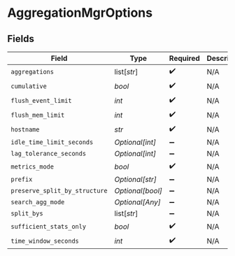 # AggregationMgrOptions


## Fields

| Field                         | Type                          | Required                      | Description                   |
| ----------------------------- | ----------------------------- | ----------------------------- | ----------------------------- |
| `aggregations`                | list[*str*]                   | :heavy_check_mark:            | N/A                           |
| `cumulative`                  | *bool*                        | :heavy_check_mark:            | N/A                           |
| `flush_event_limit`           | *int*                         | :heavy_check_mark:            | N/A                           |
| `flush_mem_limit`             | *int*                         | :heavy_check_mark:            | N/A                           |
| `hostname`                    | *str*                         | :heavy_check_mark:            | N/A                           |
| `idle_time_limit_seconds`     | *Optional[int]*               | :heavy_minus_sign:            | N/A                           |
| `lag_tolerance_seconds`       | *Optional[int]*               | :heavy_minus_sign:            | N/A                           |
| `metrics_mode`                | *bool*                        | :heavy_check_mark:            | N/A                           |
| `prefix`                      | *Optional[str]*               | :heavy_minus_sign:            | N/A                           |
| `preserve_split_by_structure` | *Optional[bool]*              | :heavy_minus_sign:            | N/A                           |
| `search_agg_mode`             | *Optional[Any]*               | :heavy_minus_sign:            | N/A                           |
| `split_bys`                   | list[*str*]                   | :heavy_minus_sign:            | N/A                           |
| `sufficient_stats_only`       | *bool*                        | :heavy_check_mark:            | N/A                           |
| `time_window_seconds`         | *int*                         | :heavy_check_mark:            | N/A                           |